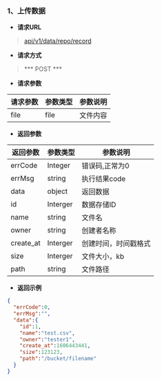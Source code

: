 ### 1、上传数据

- **请求URL**
> [api/v1/data/repo/record](#)

- **请求方式** 

> *** POST *** 

- **请求参数**

| 请求参数      |     参数类型 |   参数说明   |
| -------- | --------| ------ |
|file          |file          |文件内容|

- **返回参数**

| 返回参数      |     参数类型 |   参数说明   |
| -------- | --------| ------ |
| errCode|   Integer|  错误码,正常为0|
| errMsg|   string|  执行结果code|
| data|   object|  返回数据|
| id| Interger|数据存储ID|
| name|string|文件名|
| owner|string|创建者名称|
| create_at|Interger|创建时间，时间戳格式|
| size|Interger|文件大小，kb|
| path|string |文件路径|

- **返回示例**  

```json
{
  "errCode":0,
  "errMsg":"",
  "data":{
    "id":1,
    "name":"test.csv",
    "owner":"tester1",
    "create_at":1606443441,
    "size":123123,
    "path":"/bucket/filename"
  }
}
```